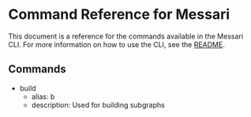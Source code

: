 # Command Reference for Messari

This document is a reference for the commands available in the Messari CLI. For more information on how to use the CLI, see the [README](../README.md).

## Commands

- build
  - alias: b
  - description: Used for building subgraphs
